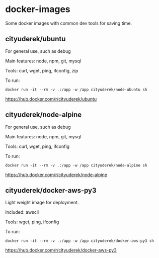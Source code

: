 # docker-images

Some docker images with common dev tools for saving time.

## cityuderek/ubuntu

For general use, such as debug

Main features: node, npm, git, mysql

Tools: curl, wget, ping, ifconfig, zip

To run:

```
docker run -it --rm -v .:/app -w /app cityuderek/node-ubuntu sh
```

https://hub.docker.com/r/cityuderek/ubuntu

## cityuderek/node-alpine

For general use, such as debug

Main features: node, npm, git, mysql

Tools: curl, wget, ping, ifconfig

To run:

```
docker run -it --rm -v .:/app -w /app cityuderek/node-alpine sh
```

https://hub.docker.com/r/cityuderek/node-alpine

## cityuderek/docker-aws-py3

Light weight image for deployment.

Included: awscli

Tools: wget, ping, ifconfig

To run:

```
docker run -it --rm -v .:/app -w /app cityuderek/docker-aws-py3 sh
```

https://hub.docker.com/r/cityuderek/docker-aws-py3
